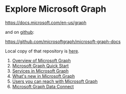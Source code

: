 # Explore Microsoft Graph
https://docs.microsoft.com/en-us/graph

and on [github](https://github.com):

https://github.com/microsoftgraph/microsoft-graph-docs

Local copy of that repository is [here](microsoft-graph-docs/README.md).

1. [Overview of Microsoft Graph](https://docs.microsoft.com/en-us/graph/overview)
2. [Microsoft Graph Quick Start](https://developer.microsoft.com/en-us/graph/quick-start)
3. [Services in Microsoft Graph](https://docs.microsoft.com/en-us/graph/overview-major-services)
4. [What's new in Microsoft Graph](https://docs.microsoft.com/en-us/graph/whats-new-overview)
5. [Users you can reach with Microsoft Graph](https://docs.microsoft.com/en-us/graph/users-you-can-reach)
6. [Microsoft Graph Data Connect](https://docs.microsoft.com/en-us/graph/data-connect-overview)

